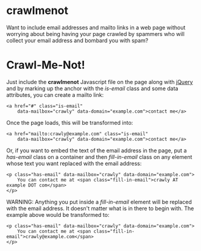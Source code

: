 # crawlmenot

Want to include email addresses and mailto links in a web page
without worrying about being having your page crawled by spammers
who will collect your email address and bombard you with spam?

# Crawl-Me-Not!

Just include the **crawlmenot** Javascript file on the page
along with [jQuery](http://jquery.com/) and by marking up the
anchor with the *is-email* class and some data attributes,
you can create a mailto link:

    <a href="#" class="is-email"
        data-mailbox="crawly" data-domain="example.com">contact me</a>

Once the page loads, this will be transformed into:

    <a href="mailto:crawly@example.com" class="is-email"
        data-mailbox="crawly" data-domain="example.com">contact me</a>

Or, if you want to embed the text of the email address in the page,
put a *has-email* class on a container and then *fill-in-email* class
on any element whose text you want replaced with the email address:

    <p class="has-email" data-mailbox="crawly" data-domain="example.com">
        You can contact me at <span class="fill-in-email">crawly AT example DOT com</span>
    </p>

WARNING: Anything you put inside a *fill-in-email* element will be replaced with the email address.
It doesn't matter what is in there to begin with. The example above would be transformed to:

    <p class="has-email" data-mailbox="crawly" data-domain="example.com">
        You can contact me at <span class="fill-in-email">crawly@example.com</span>
    </p>
